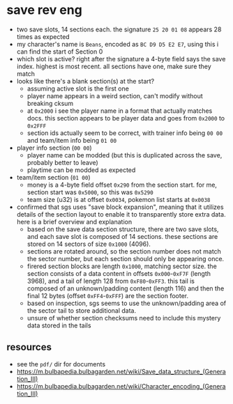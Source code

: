 
# save rev eng

+ two save slots, 14 sections each. the signature `25 20 01 08` appears 28 times as expected
+ my character's name is `Beans`, encoded as `BC D9 D5 E2 E7`, using this i can find the start of Section 0
+ which slot is active? right after the signature a 4-byte field says the save index. highest is most recent. all sections have one, make sure they match
+ looks like there's a blank section(s) at the start?
    + assuming active slot is the first one
    + player name appears in a weird section, can't modify without breaking cksum
    + at `0x2000` i see the player name in a format that actually matches docs. this section appears to be player data and goes from `0x2000` to `0x2FFF`
    + section ids actually seem to be correct, with trainer info being `00 00` and team/item info being `01 00`
+ player info section (`00 00`)
    + player name can be modded (but this is duplicated across the save, probably better to leave)
    + playtime can be modded as expected
+ team/item section (`01 00`)
    + money is a 4-byte field offset `0x290` from the section start. for me, section start was `0x5000`, so this was `0x5290`
    + team size (u32) is at offset `0x0034`, pokemon list starts at `0x0038`
+ confirmed that sgs uses "save block expansion", meaning that it utilizes details of the section layout to enable it to transparently store extra data. here is a brief overview and explanation
    + based on the save data section structure, there are two save slots, and each save slot is composed of 14 sections. these sections are stored on 14 sectors of size `0x1000` (4096).
    + sections are rotated around, so the section number does not match the sector number, but each section should only be appearing once.
    + firered section blocks are length `0x1000`, matching sector size. the section consists of a data content in offsets `0x000`-`0xF7F` (length 3968), and a tail of length 128 from `0xF80`-`0xFF3`. this tail is composed of an unknown/padding content (length 116) and then the final 12 bytes (offset `0xFF4`-`0xFFF`) are the section footer. 
    + based on inspection, sgs seems to use the unknown/padding area of the sector tail to store additional data.
    + unsure of whether section checksums need to include this mystery data stored in the tails

## resources
+ see the `pdf/` dir for documents
+ https://m.bulbapedia.bulbagarden.net/wiki/Save_data_structure_(Generation_III)
+ https://m.bulbapedia.bulbagarden.net/wiki/Character_encoding_(Generation_III)
